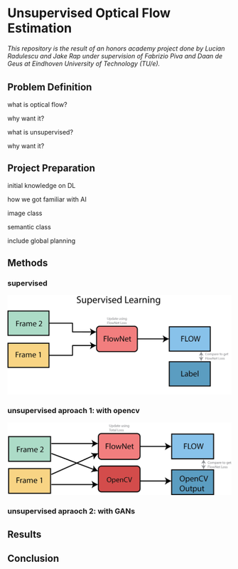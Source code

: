 # Unsupervised Optical Flow Estimation
###### This repository is the result of an honors academy project done by Lucian Radulescu and Jake Rap under supervision of Fabrizio Piva and Daan de Geus at Eindhoven University of Technology (TU/e).

## Problem Definition

what is optical flow?

why want it?

what is unsupervised?

why want it?


## Project Preparation

initial knowledge on DL

how we got familiar with AI

image class

semantic class

include global planning


## Methods

### supervised


<img src="repo_images/supervised_learning_architecture.png" width="600" >


### unsupervised aproach 1: with opencv

<img src="repo_images/computer_vision_architecture.png" width="600" >

### unsupervised apraoch 2: with GANs

## Results

## Conclusion
